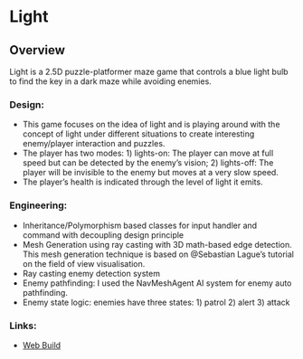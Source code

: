 # Light
## Overview
Light is a 2.5D puzzle-platformer maze game that controls a blue light bulb to find the key in a dark maze while avoiding enemies.

### Design:
- This game focuses on the idea of light and is playing around with the concept of light under different situations to create interesting enemy/player interaction and puzzles. 
- The player has two modes: 1) lights-on: The player can move at full speed but can be detected by the enemy’s vision; 2) lights-off: The player will be invisible to the enemy but moves at a very slow speed. 
- The player’s health is indicated through the level of light it emits. 


### Engineering:
- Inheritance/Polymorphism based classes for input handler and command with decoupling design principle
- Mesh Generation using ray casting with 3D math-based edge detection. This mesh generation technique is based on @Sebastian Lague’s tutorial on the field of view visualisation. 
- Ray casting enemy detection system
- Enemy pathfinding: I used the NavMeshAgent AI system for enemy auto pathfinding.
- Enemy state logic: enemies have three states: 1) patrol 2) alert 3) attack

### Links:
- [Web Build](https://floney.itch.io/light)
